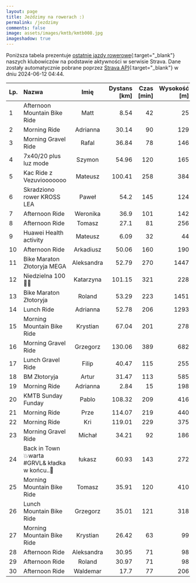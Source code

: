 ```yaml
---
layout: page
title: Jeździmy na rowerach :)
permalink: /jezdzimy
comments: false
image: assets/images/kmtb/kmtb008.jpg
imageshadow: true
---
```


Poniższa tabela prezentuje [ostatnie jazdy rowerowe](https://www.strava.com/clubs/336381){:target="_blank"} naszych klubowiczów na podstawie aktywności w serwisie Strava. Dane zostały automatycznie pobrane poprzez [Strava API](https://developers.strava.com/docs/reference/#api-Clubs-getClubActivitiesById){:target="_blank"} w dniu 2024-06-12 04:44.

Lp. | Nazwa | Imię | Dystans [km] | Czas [min] | Wysokość [m]
:--- | :--- | :---: | ---: | ---: | ---:
1|Afternoon Mountain Bike Ride|Matt|8.54|42|25
2|Morning Ride|Adrianna|30.14|90|129
3|Morning Gravel Ride|Rafal|36.84|78|146
4|7x40/20 plus luz mode|Szymon|54.96|120|165
5|Kac Ride z Vezuviooooooo|Mateusz|100.41|258|384
6|Skradziono rower KROSS LEA|Paweł|54.2|145|124
7|Afternoon Ride|Weronika|36.9|101|142
8|Afternoon Ride|Tomasz|27.1|81|256
9|Huawei Health activity|Mateusz|6.09|32|44
10|Afternoon Ride|Arkadiusz|50.06|160|190
11|Bike Maraton Złotoryja MEGA|Aleksandra|52.79|270|1447
12|Niedzielna 100 🚴🧡|Katarzyna|101.15|321|228
13|Bike Maraton Złotoryja|Roland|53.29|223|1451
14|Lunch Ride|Adrianna|52.78|206|1293
15|Morning Mountain Bike Ride|Krystian|67.04|201|278
16|Morning Gravel Ride|Grzegorz|130.06|389|682
17|Lunch Gravel Ride|Filip|40.47|115|255
18|BM Złotoryja|Artur|31.47|113|585
19|Morning Ride|Adrianna|2.84|15|198
20|KMTB Sunday Funday|Pablo|108.32|209|416
21|Morning Ride|Prze|114.07|219|440
22|Morning Ride|Kri|119.01|229|375
23|Morning Gravel Ride|Michał|34.21|92|186
24|Back in Town 💥warta #GRVL& kładka w końcu..🌁|łukasz|60.93|143|272
25|Morning Mountain Bike Ride|Tomasz|35.91|120|410
26|Lunch Mountain Bike Ride|Grzegorz|35.01|121|318
27|Morning Mountain Bike Ride|Krystian|26.42|63|99
28|Afternoon Ride|Aleksandra|30.95|71|98
29|Afternoon Ride|Roland|30.97|71|98
30|Afternoon Ride|Waldemar|17.7|77|206
